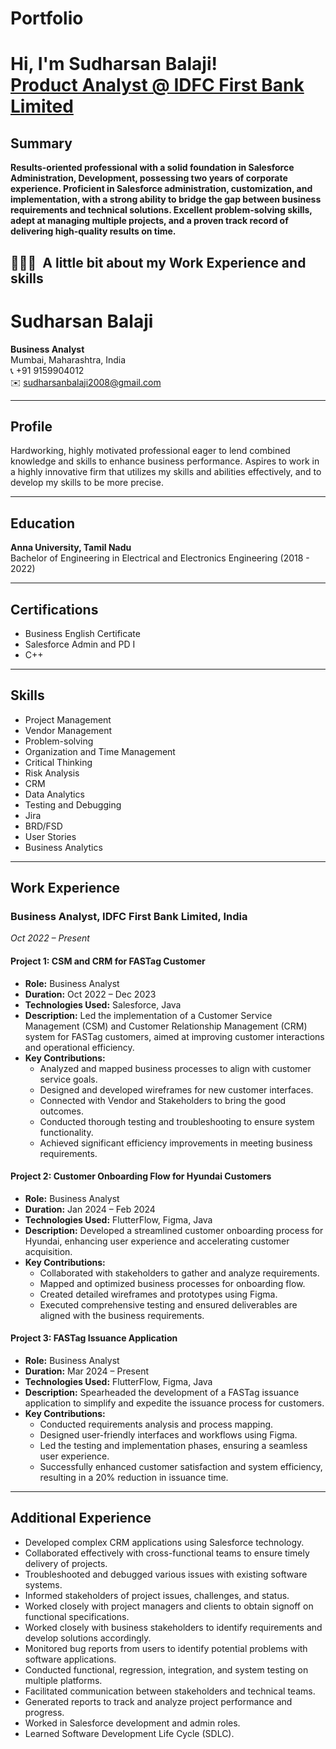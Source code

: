 # Portfolio
<h1>Hi, I'm Sudharsan Balaji! <br/><a href="https://github.com/SudharsanBalaji/Portfolio/blob/main/README.md"> Product Analyst @ IDFC First Bank Limited</a></h1>

<h2>Summary</h2>
    <b>Results-oriented professional with a solid foundation in Salesforce Administration, Development, possessing two years of corporate experience. Proficient in Salesforce administration, customization, and implementation, with a strong ability to bridge the gap between business requirements and technical solutions. Excellent problem-solving skills, adept at managing multiple projects, and a proven track record of delivering high-quality results on time.
</b>

<h2> 👨🏻‍💻 &nbsp;A little bit about my Work Experience and skills</h2>


# Sudharsan Balaji

**Business Analyst**  
Mumbai, Maharashtra, India  
📞 +91 9159904012  
✉️ [sudharsanbalaji2008@gmail.com](mailto:sudharsanbalaji2008@gmail.com)

---

## Profile

Hardworking, highly motivated professional eager to lend combined knowledge and skills to enhance business performance. Aspires to work in a highly innovative firm that utilizes my skills and abilities effectively, and to develop my skills to be more precise.

---

## Education

**Anna University, Tamil Nadu**  
Bachelor of Engineering in Electrical and Electronics Engineering (2018 - 2022)

---

## Certifications

- Business English Certificate
- Salesforce Admin and PD I
- C++

---

## Skills

- Project Management
- Vendor Management
- Problem-solving
- Organization and Time Management
- Critical Thinking
- Risk Analysis
- CRM
- Data Analytics
- Testing and Debugging
- Jira
- BRD/FSD
- User Stories
- Business Analytics

---

## Work Experience

### Business Analyst, IDFC First Bank Limited, India  
*Oct 2022 – Present*

#### Project 1: CSM and CRM for FASTag Customer
- **Role:** Business Analyst
- **Duration:** Oct 2022 – Dec 2023
- **Technologies Used:** Salesforce, Java
- **Description:** Led the implementation of a Customer Service Management (CSM) and Customer Relationship Management (CRM) system for FASTag customers, aimed at improving customer interactions and operational efficiency.
- **Key Contributions:**
  - Analyzed and mapped business processes to align with customer service goals.
  - Designed and developed wireframes for new customer interfaces.
  - Connected with Vendor and Stakeholders to bring the good outcomes.
  - Conducted thorough testing and troubleshooting to ensure system functionality.
  - Achieved significant efficiency improvements in meeting business requirements.

#### Project 2: Customer Onboarding Flow for Hyundai Customers
- **Role:** Business Analyst
- **Duration:** Jan 2024 – Feb 2024
- **Technologies Used:** FlutterFlow, Figma, Java
- **Description:** Developed a streamlined customer onboarding process for Hyundai, enhancing user experience and accelerating customer acquisition.
- **Key Contributions:**
  - Collaborated with stakeholders to gather and analyze requirements.
  - Mapped and optimized business processes for onboarding flow.
  - Created detailed wireframes and prototypes using Figma.
  - Executed comprehensive testing and ensured deliverables are aligned with the business requirements.

#### Project 3: FASTag Issuance Application
- **Role:** Business Analyst
- **Duration:** Mar 2024 – Present
- **Technologies Used:** FlutterFlow, Figma, Java
- **Description:** Spearheaded the development of a FASTag issuance application to simplify and expedite the issuance process for customers.
- **Key Contributions:**
  - Conducted requirements analysis and process mapping.
  - Designed user-friendly interfaces and workflows using Figma.
  - Led the testing and implementation phases, ensuring a seamless user experience.
  - Successfully enhanced customer satisfaction and system efficiency, resulting in a 20% reduction in issuance time.

---

## Additional Experience

- Developed complex CRM applications using Salesforce technology.
- Collaborated effectively with cross-functional teams to ensure timely delivery of projects.
- Troubleshooted and debugged various issues with existing software systems.
- Informed stakeholders of project issues, challenges, and status.
- Worked closely with project managers and clients to obtain signoff on functional specifications.
- Worked closely with business stakeholders to identify requirements and develop solutions accordingly.
- Monitored bug reports from users to identify potential problems with software applications.
- Conducted functional, regression, integration, and system testing on multiple platforms.
- Facilitated communication between stakeholders and technical teams.
- Generated reports to track and analyze project performance and progress.
- Worked in Salesforce development and admin roles.
- Learned Software Development Life Cycle (SDLC).
